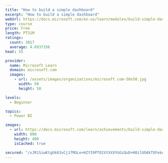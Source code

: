 ```yaml
---
title: "How to build a simple dashboard"
excerpt: "How to build a simple dashboard"
webUrl: https://docs.microsoft.com/en-us/learn/modules/build-simple-dashboard/
type: course
price: Free
length: PT31M
ratings:
  count: 3017
  average: 4.6937356
heat: 55

provider:
  name: Microsoft Learn
  domain: microsoft.com
  images:
    - url: /assets/images/organizations/microsoft.com-50x50.jpg
      width: 50
      height: 50

levels:
  - Beginner

topics:
  - Power BI

images:
  - url: https://docs.microsoft.com/learn/achievements/build-simple-dashboard-social.png
    width: 800
    height: 400
    isCached: true

secured: "/vJR1SiwKtgUk63vCj1fMGLe+HZYI9PTO1VtXXVYGGzQuD+H8ilUOdkTOFekoGGAAhJ/9PxTlnA++4HYS+2x0U5wOhtdxNJnGT/P1tlSEyrL35rgH+yE3MpmG2bSfRKWXKtQypaliVDCn6HS42tBdl9JLL8SskQC3gSwqdmZJjH+VDC0FPWZY/a1wZj1sPrEKyAsysytkP0Z4qYZgzm9r3sXAlUjD1BBYcZ6JvKhk6W137BmR3MqzOvQXi4JHt9huZRz+zsICevN65Ee3lgPoDOT9fyh5109JYWYD6mW6G+0BDZ5kTPoXMNrq+JavB16Ex3zfcdyz5KXxFbpyOQ6uO1W2QdptaHCCWk3QvQ1QiZrI1n0u3ISKniK22fISIpThk38W45ctyKD8ML2PfNo8dbDjuYVsNFdB/1oOXJ9fG4=;6hhxQZ91Fxgg11ZPbCZcuQ=="
---
```


